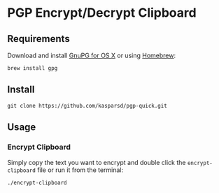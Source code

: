 # PGP Encrypt/Decrypt Clipboard

## Requirements

Download and install [GnuPG for OS X](http://sourceforge.net/p/gpgosx/docu/Download/) or using [Homebrew](http://brew.sh/): 

	brew install gpg

## Install

	git clone https://github.com/kasparsd/pgp-quick.git

## Usage

### Encrypt Clipboard

Simply copy the text you want to encrypt and double click the `encrypt-clipboard` file or run it from the terminal:

	./encrypt-clipboard
